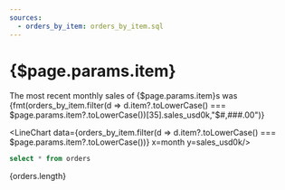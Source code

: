```yaml
---
sources:
  - orders_by_item: orders_by_item.sql
---
```


# {$page.params.item}


The most recent monthly sales of {$page.params.item}s was {fmt(orders_by_item.filter(d => d.item?.toLowerCase() === $page.params.item?.toLowerCase())[35].sales_usd0k,"$#,###.00")}


<LineChart data={orders_by_item.filter(d => d.item?.toLowerCase() === $page.params.item?.toLowerCase())} x=month y=sales_usd0k/>

```sql orders
select * from orders
```

{orders.length}